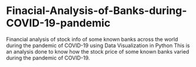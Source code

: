 # Finacial-Analysis-of-Banks-during-COVID-19-pandemic
Financial analysis of stock info of some known banks across the world during the pandemic of COVID-19 using Data Visualization in Python 
This is an analysis done to know how the stock price of some known banks varied during the pandemic of COVID-19.
